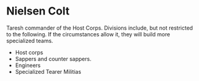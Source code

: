 # Nielsen Colt

Taresh commander of the Host Corps. Divisions include, but not restricted to the following. If the circumstances allow it, they will build more specialized teams. 

* Host corps
* Sappers and counter sappers. 
* Engineers
* Specialized Tearer Militias

